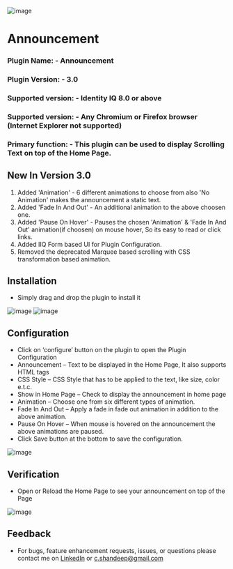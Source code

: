 ![image](https://github.com/shandeepc/Announcement/assets/42472392/1458912c-7e31-409b-9e92-d70f7dfbb8b1)

# Announcement

### Plugin Name: - Announcement
### Plugin Version: - 3.0
### Supported version: - Identity IQ 8.0 or above 
### Supported version: - Any Chromium or Firefox browser (Internet Explorer not supported)
### Primary function: - This plugin can be used to display Scrolling Text on top of the Home Page.

## New In Version 3.0
1. Added 'Animation' - 6 different animations to choose from also 'No Animation' makes the announcement a static text.
2. Added 'Fade In And Out' - An additional animation to the above choosen one.
3. Added 'Pause On Hover' - Pauses the chosen 'Animation' & 'Fade In And Out' animation(if choosen) on mouse hover, So its easy to read or click links.
4. Added IIQ Form based UI for Plugin Configuration.
5. Removed the deprecated Marquee based scrolling with CSS transformation based animation. 

## Installation
* Simply drag and drop the plugin to install it
 
![image](https://github.com/shandeepc/Announcement/assets/42472392/17582efc-e94a-48d1-9764-c3bf8689bae9)
![image](https://github.com/shandeepc/Announcement/assets/42472392/f2e13778-a4d5-4c80-a1ad-96a0e94b5189)

## Configuration
*	Click on ‘configure’ button on the plugin to open the Plugin Configuration
*	Announcement – Text to be displayed in the Home Page, It also supports HTML tags
*	CSS Style – CSS Style that has to be applied to the text, like size, color e.t.c.
*	Show in Home Page – Check to display the announcement in home page
*	Animation – Choose one from six different types of animation.
*	Fade In And Out – Apply a fade in fade out animation in addition to the above animation.
*	Pause On Hover – When mouse is hovered on the announcement the above animations are paused.
*	Click Save button at the bottom to save the configuration.

![image](https://github.com/shandeepc/Announcement/assets/42472392/fe83e403-5599-424c-bdc9-d58825f367b4)

## Verification
*	Open or Reload the Home Page to see your announcement on top of the Page

![image](https://github.com/shandeepc/Announcement/assets/42472392/7ce010bb-e68a-4f6f-91c6-baa8640980de)

## Feedback
*	For bugs, feature enhancement requests, issues, or questions please contact me on [LinkedIn](https://www.linkedin.com/in/shandeepsrinivas/) or [c.shandeep@gmail.com](mailto:c.shandeep@gmail.com)
